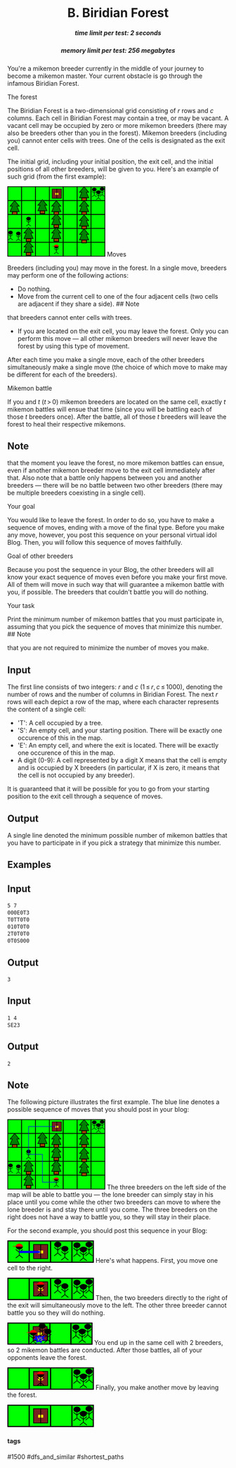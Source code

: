 <h1 style='text-align: center;'> B. Biridian Forest</h1>

<h5 style='text-align: center;'>time limit per test: 2 seconds</h5>
<h5 style='text-align: center;'>memory limit per test: 256 megabytes</h5>

You're a mikemon breeder currently in the middle of your journey to become a mikemon master. Your current obstacle is go through the infamous Biridian Forest.

The forest

The Biridian Forest is a two-dimensional grid consisting of *r* rows and *c* columns. Each cell in Biridian Forest may contain a tree, or may be vacant. A vacant cell may be occupied by zero or more mikemon breeders (there may also be breeders other than you in the forest). Mikemon breeders (including you) cannot enter cells with trees. One of the cells is designated as the exit cell.

The initial grid, including your initial position, the exit cell, and the initial positions of all other breeders, will be given to you. Here's an example of such grid (from the first example):

 ![](images/cfbf62f062c0646352b1420e792a1ee199adfe59.png) Moves

Breeders (including you) may move in the forest. In a single move, breeders may perform one of the following actions: 

* Do nothing.
* Move from the current cell to one of the four adjacent cells (two cells are adjacent if they share a side). ## Note

 that breeders cannot enter cells with trees.
* If you are located on the exit cell, you may leave the forest. Only you can perform this move — all other mikemon breeders will never leave the forest by using this type of movement.

After each time you make a single move, each of the other breeders simultaneously make a single move (the choice of which move to make may be different for each of the breeders).

Mikemon battle

If you and *t* (*t* > 0) mikemon breeders are located on the same cell, exactly *t* mikemon battles will ensue that time (since you will be battling each of those *t* breeders once). After the battle, all of those *t* breeders will leave the forest to heal their respective mikemons.

## Note

 that the moment you leave the forest, no more mikemon battles can ensue, even if another mikemon breeder move to the exit cell immediately after that. Also note that a battle only happens between you and another breeders — there will be no battle between two other breeders (there may be multiple breeders coexisting in a single cell).

Your goal

You would like to leave the forest. In order to do so, you have to make a sequence of moves, ending with a move of the final type. Before you make any move, however, you post this sequence on your personal virtual idol Blog. Then, you will follow this sequence of moves faithfully.

Goal of other breeders

Because you post the sequence in your Blog, the other breeders will all know your exact sequence of moves even before you make your first move. All of them will move in such way that will guarantee a mikemon battle with you, if possible. The breeders that couldn't battle you will do nothing.

Your task

Print the minimum number of mikemon battles that you must participate in, assuming that you pick the sequence of moves that minimize this number. ## Note

 that you are not required to minimize the number of moves you make.

## Input

The first line consists of two integers: *r* and *c* (1 ≤ *r*, *c* ≤ 1000), denoting the number of rows and the number of columns in Biridian Forest. The next *r* rows will each depict a row of the map, where each character represents the content of a single cell: 

* 'T': A cell occupied by a tree.
* 'S': An empty cell, and your starting position. There will be exactly one occurence of this in the map.
* 'E': An empty cell, and where the exit is located. There will be exactly one occurence of this in the map.
* A digit (0-9): A cell represented by a digit X means that the cell is empty and is occupied by X breeders (in particular, if X is zero, it means that the cell is not occupied by any breeder).

It is guaranteed that it will be possible for you to go from your starting position to the exit cell through a sequence of moves.

## Output

A single line denoted the minimum possible number of mikemon battles that you have to participate in if you pick a strategy that minimize this number.

## Examples

## Input


```
5 7  
000E0T3  
T0TT0T0  
010T0T0  
2T0T0T0  
0T0S000  

```
## Output


```
3  

```
## Input


```
1 4  
SE23  

```
## Output


```
2  

```
## Note

The following picture illustrates the first example. The blue line denotes a possible sequence of moves that you should post in your blog:

 ![](images/43601193d3b2a06ac035662876e3072bac90d04f.png) The three breeders on the left side of the map will be able to battle you — the lone breeder can simply stay in his place until you come while the other two breeders can move to where the lone breeder is and stay there until you come. The three breeders on the right does not have a way to battle you, so they will stay in their place.

For the second example, you should post this sequence in your Blog:

 ![](images/fa90824d102700da8fab53d7a183a00746482192.png) Here's what happens. First, you move one cell to the right.

 ![](images/7591e6e9117c7b271819e1ee3b557903291f32cd.png) Then, the two breeders directly to the right of the exit will simultaneously move to the left. The other three breeder cannot battle you so they will do nothing.

 ![](images/5ffca4841451e6e45e3fca5521793a09232af5f7.png) You end up in the same cell with 2 breeders, so 2 mikemon battles are conducted. After those battles, all of your opponents leave the forest.

 ![](images/6fed70a835b537382cc27797595020c575ca0235.png) Finally, you make another move by leaving the forest.

 ![](images/dfd7c2a8ebe0500e020d58ddb9d065b1ab67b64f.png) 

#### tags 

#1500 #dfs_and_similar #shortest_paths 